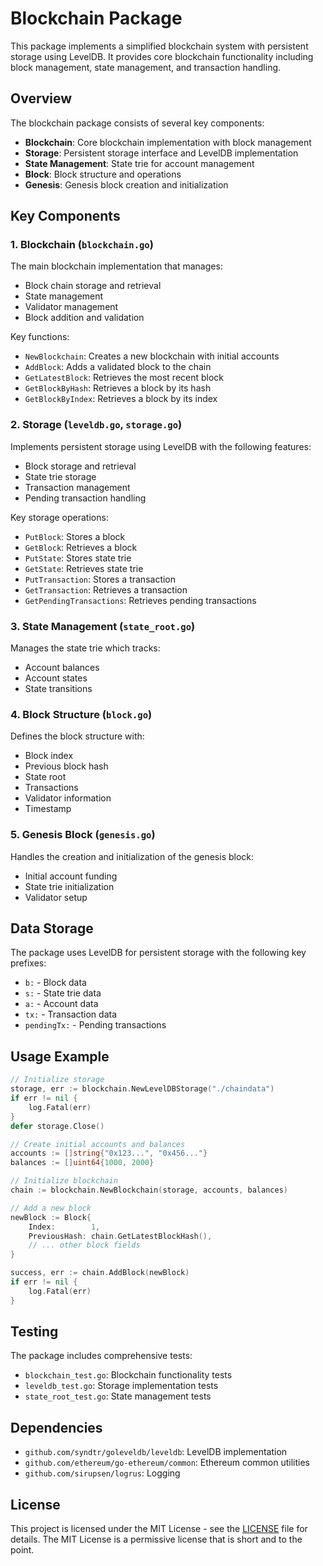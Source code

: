 # Blockchain Package

This package implements a simplified blockchain system with persistent storage using LevelDB. It provides core blockchain functionality including block management, state management, and transaction handling.

## Overview

The blockchain package consists of several key components:

- **Blockchain**: Core blockchain implementation with block management
- **Storage**: Persistent storage interface and LevelDB implementation
- **State Management**: State trie for account management
- **Block**: Block structure and operations
- **Genesis**: Genesis block creation and initialization

## Key Components

### 1. Blockchain (`blockchain.go`)

The main blockchain implementation that manages:
- Block chain storage and retrieval
- State management
- Validator management
- Block addition and validation

Key functions:
- `NewBlockchain`: Creates a new blockchain with initial accounts
- `AddBlock`: Adds a validated block to the chain
- `GetLatestBlock`: Retrieves the most recent block
- `GetBlockByHash`: Retrieves a block by its hash
- `GetBlockByIndex`: Retrieves a block by its index

### 2. Storage (`leveldb.go`, `storage.go`)

Implements persistent storage using LevelDB with the following features:
- Block storage and retrieval
- State trie storage
- Transaction management
- Pending transaction handling

Key storage operations:
- `PutBlock`: Stores a block
- `GetBlock`: Retrieves a block
- `PutState`: Stores state trie
- `GetState`: Retrieves state trie
- `PutTransaction`: Stores a transaction
- `GetTransaction`: Retrieves a transaction
- `GetPendingTransactions`: Retrieves pending transactions

### 3. State Management (`state_root.go`)

Manages the state trie which tracks:
- Account balances
- Account states
- State transitions

### 4. Block Structure (`block.go`)

Defines the block structure with:
- Block index
- Previous block hash
- State root
- Transactions
- Validator information
- Timestamp

### 5. Genesis Block (`genesis.go`)

Handles the creation and initialization of the genesis block:
- Initial account funding
- State trie initialization
- Validator setup

## Data Storage

The package uses LevelDB for persistent storage with the following key prefixes:
- `b:` - Block data
- `s:` - State trie data
- `a:` - Account data
- `tx:` - Transaction data
- `pendingTx:` - Pending transactions

## Usage Example

```go
// Initialize storage
storage, err := blockchain.NewLevelDBStorage("./chaindata")
if err != nil {
    log.Fatal(err)
}
defer storage.Close()

// Create initial accounts and balances
accounts := []string{"0x123...", "0x456..."}
balances := []uint64{1000, 2000}

// Initialize blockchain
chain := blockchain.NewBlockchain(storage, accounts, balances)

// Add a new block
newBlock := Block{
    Index:        1,
    PreviousHash: chain.GetLatestBlockHash(),
    // ... other block fields
}

success, err := chain.AddBlock(newBlock)
if err != nil {
    log.Fatal(err)
}
```

## Testing

The package includes comprehensive tests:
- `blockchain_test.go`: Blockchain functionality tests
- `leveldb_test.go`: Storage implementation tests
- `state_root_test.go`: State management tests

## Dependencies

- `github.com/syndtr/goleveldb/leveldb`: LevelDB implementation
- `github.com/ethereum/go-ethereum/common`: Ethereum common utilities
- `github.com/sirupsen/logrus`: Logging

## License
This project is licensed under the MIT License - see the [LICENSE](../LICENSE) file for details. The MIT License is a permissive license that is short and to the point.